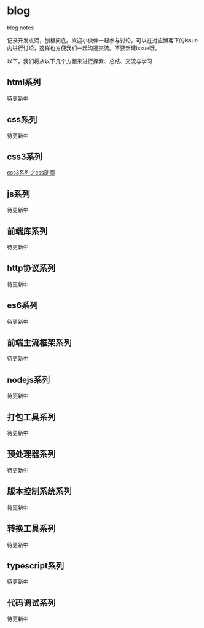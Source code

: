 # blog
blog notes

记录开发点滴，刨根问底。欢迎小伙伴一起参与讨论，可以在对应博客下的issue内进行讨论，这样也方便我们一起沟通交流。不要新建issue哦。

以下，我们将从以下几个方面来进行探索、总结、交流与学习

## html系列
待更新中

## css系列
待更新中

## css3系列
[css3系列之css动画](https://github.com/yaodebian/blog/issues/1)

## js系列
待更新中

## 前端库系列
待更新中

## http协议系列
待更新中

## es6系列
待更新中

## 前端主流框架系列
待更新中

## nodejs系列
待更新中

## 打包工具系列
待更新中

## 预处理器系列
待更新中

## 版本控制系统系列
待更新中

## 转换工具系列
待更新中

## typescript系列
待更新中

## 代码调试系列
待更新中